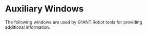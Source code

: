 # Auxiliary Windows

The following windows are used by G1ANT.Robot tools for providing additional information.

